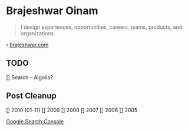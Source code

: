 # Brajeshwar Oinam

> I design experiences, opportunities, careers, teams, products, and organizations.

› [brajeshwar.com](https://brajeshwar.com)


## TODO

[] Search - Algolia?

## Post Cleanup

[] 2010 (01-11)
[] 2009
[] 2008
[] 2007
[] 2006
[] 2005

[Google Search Console](https://search.google.com/search-console)


